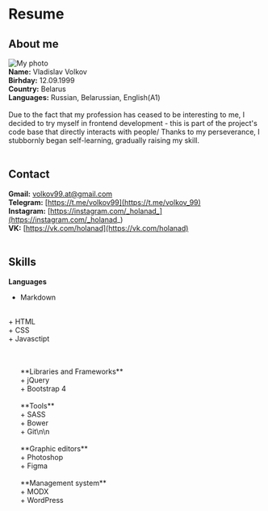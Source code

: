 #  Resume #
## About me ##
![My photo](https://raw.githubusercontent.com/Holanad/rsschool-cv/gh-pages/avatar.jpg)
<br/>
**Name:** Vladislav Volkov
<br/>
**Birhday:** 12.09.1999
<br/>
**Country:** Belarus
<br/>
**Languages:** Russian, Belarussian, English(A1)
<br/>
<br/>
Due to the fact that my profession has ceased to be interesting to me, I decided to try myself in frontend development - this is part of the project's code base that directly interacts with people/ Thanks to my perseverance, I stubbornly began self-learning, gradually raising my skill.
<br/>
<br/>
## Contact ##
**Gmail:** [volkov99.at@gmail.com](mailto:volkov99.at@gmail.com)
<br/>
**Telegram:** [https://t.me/volkov99](https://t.me/volkov_99)
<br/>
**Instagram:** [https://instagram.com/_holanad_](https://instagram.com/_holanad_)
<br/>
**VK:** [https://vk.com/holanad](https://vk.com/holanad)
<br/>
<br/>
## Skills ##
**Languages**
<br/>
+ Markdown
<br/>
+ HTML
<br/>
+ CSS
<br/>
+ Javasctipt 
<ul/>
<br/>
<br/>
**Libraries and Frameworks**
<br/>
+ jQuery
<br/>
+ Bootstrap 4
<!---->

<br/>
<br/>
**Tools**
<br/>
+ SASS
<br/>
+ Bower
<br/>
+ Git\n\n
<br/>
<br/>
**Graphic editors**
<br/>
+ Photoshop
<br/>
+ Figma
<br/>
<br/>
**Management system**
<br/>
+ MODX
<br/>
+ WordPress
